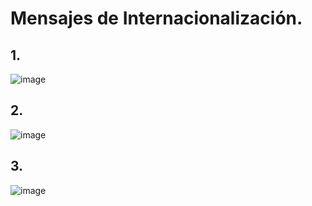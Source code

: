# Mensajes de Internacionalización.

## 1. 

![image](https://user-images.githubusercontent.com/31961588/193696081-76a30ccd-310c-45fa-93c3-61ab6fa00b6f.png)


## 2. 

![image](https://user-images.githubusercontent.com/31961588/193696425-a52688f7-9adb-4345-9dc0-4a0d601b1d32.png)


## 3. 

![image](https://user-images.githubusercontent.com/31961588/193698528-f700aaa7-5f66-47b6-b3e1-15605814a62e.png)
